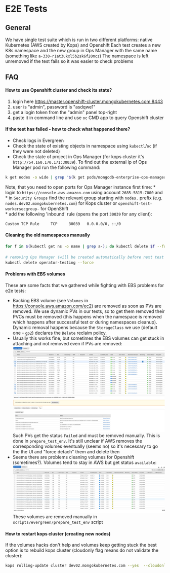 # E2E Tests

## General

We have single test suite which is run in two different platforms: native Kubernetes (AWS created by Kops) and Openshift
Each test creates a new K8s namespace and the new group in Ops Manager with the same name (something like `a-330-r1at3ukxl5b2sk6f20mcz`)
The namespace is left unremoved if the test fails so it was easier to check problems

## FAQ
#### How to use Openshift cluster and check its state?

1. login here https://master.openshift-cluster.mongokubernetes.com:8443   
1. user is "admin", password is "asdqwe1"
1. get a login token from the "admin" panel top-right
1. paste it in command line and use `oc` CMD app to query Openshift cluster

#### If the test has failed - how to check what happened there?
* Check logs in Evergreen
* Check the state of existing objects in namespace using `kubectl`/`oc` (if they were not deleted)
* Check the state of project in Ops Manager (for kops cluster it's `http://54.160.170.171:30039`). To find out the external ip of Ops Manager pod run the following command:
```bash
k get nodes -o wide | grep "$(k get pods/mongodb-enterprise-ops-manager-0 -n operator-testing -o wide | awk '{print $NF}')" | awk '{print $6}'
``` 


Note, that you need to open ports for Ops Manager instance first time:
    * login to `https://console.aws.amazon.com` using account `2685-5815-7000` and 
    * in `Security Groups` find the relevant group starting with `nodes.` prefix (e.g. `nodes.dev02.mongokubernetes.com`) 
    for Kops cluster or `openshift-test-workersecgroup-` for OpenShift  
    * add the following 'inbound' rule (opens the port `30039` for any client): 
```
Custom TCP Rule     TCP     30039   0.0.0.0/0, ::/0 
```

#### Cleaning the old namespaces manually
```bash
for f in $(kubectl get ns -o name | grep a-); do kubectl delete $f --force; done

# removing Ops Manager (will be created automatically before next test run)
kubectl delete operator-testing --force

```

#### Problems with EBS volumes
These are some facts that we gathered while fighting with EBS problems for e2e tests:
* Backing EBS volume (see `Volumes` in https://console.aws.amazon.com/ec2) are removed as soon as PVs are removed. We 
use dynamic PVs in our tests, so to get them removed their PVCs must be removed (this happens when the namespace is removed 
which happens after successful test or during namespaces cleanup). Dynamic removal happens because the `StorageClass` we use
(default one - `gp2`) declares the `Delete` reclaim policy.
* Usually this works fine, but sometimes the EBS volumes can get stuck in attaching and not removed even if PVs are removed:
 ![stuck-volumes](stuck-volumes.png)
 Such PVs get the status `Failed` and must be removed manually. This is done in `prepare_test_env`. It's still unclear 
 if AWS removes the corresponding volumes eventually (seems no) so it's necessary to go the the UI and "force detach" them
 and delete then 
* Seems there are problems cleaning volumes for Openshift (sometimes?). Volumes tend to stay in AWS but get status `available`:
 ![available-volumes](available-volumes.png)
 These volumes are removed manually in `scripts/evergreen/prepare_test_env` script
 
 #### How to restart kops cluster (creating new nodes)
 
If the volumes hacks don't help and volumes keep getting stuck the best option is to rebuild kops cluster (cloudonly flag 
means do not validate the cluster):

```bash
kops rolling-update cluster dev02.mongokubernetes.com --yes  --cloudonly --force
```

